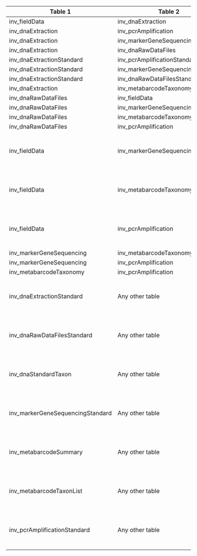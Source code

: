 |Table 1|Table 2|Join by field(s)|
|------------------------|------------------------|-------------------------------|
inv_fieldData|inv_dnaExtraction|geneticSampleID
inv_dnaExtraction|inv_pcrAmplification|dnaSampleID
inv_dnaExtraction|inv_markerGeneSequencing|dnaSampleID
inv_dnaExtraction|inv_dnaRawDataFiles|dnaSampleID
inv_dnaExtractionStandard|inv_pcrAmplificationStandard|dnaSampleID
inv_dnaExtractionStandard|inv_markerGeneSequencingStandard|dnaSampleID
inv_dnaExtractionStandard|inv_dnaRawDataFilesStandard|dnaSampleID
inv_dnaExtraction|inv_metabarcodeTaxonomy|dnaSampleID
inv_dnaRawDataFiles|inv_fieldData|dnaSampleID
inv_dnaRawDataFiles|inv_markerGeneSequencing|dnaSampleID
inv_dnaRawDataFiles|inv_metabarcodeTaxonomy|dnaSampleID
inv_dnaRawDataFiles|inv_pcrAmplification|dnaSampleID
inv_fieldData|inv_markerGeneSequencing|Not fully automatable: join via inv_dnaExtraction table
inv_fieldData|inv_metabarcodeTaxonomy|Not fully automatable: join via inv_dnaExtraction table
inv_fieldData|inv_pcrAmplification|Not fully automatable: join via inv_dnaExtraction table
inv_markerGeneSequencing|inv_metabarcodeTaxonomy|dnaSampleID
inv_markerGeneSequencing|inv_pcrAmplification|dnaSampleID
inv_metabarcodeTaxonomy|inv_pcrAmplification|dnaSampleID
inv_dnaExtractionStandard|Any other table|Join not recommended. Data resolution does not match other tables.
inv_dnaRawDataFilesStandard|Any other table|Join not recommended. Data resolution does not match other tables.
inv_dnaStandardTaxon|Any other table|Join not recommended. Data resolution does not match other tables.
inv_markerGeneSequencingStandard|Any other table|Join not recommended. Data resolution does not match other tables.
inv_metabarcodeSummary|Any other table|Join not recommended. Data resolution does not match other tables.
inv_metabarcodeTaxonList|Any other table|Join not recommended. Data resolution does not match other tables.
inv_pcrAmplificationStandard|Any other table|Join not recommended. Data resolution does not match other tables.
